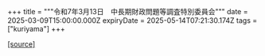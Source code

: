 +++
title = """令和7年3月13日　中長期財政問題等調査特別委員会"""
date = 2025-03-09T15:00:00.000Z
expiryDate = 2025-05-14T07:21:30.174Z
tags = ["kuriyama"]
+++


[[source]](https://www.town.kuriyama.hokkaido.jp/site/gikai/30850.html)
